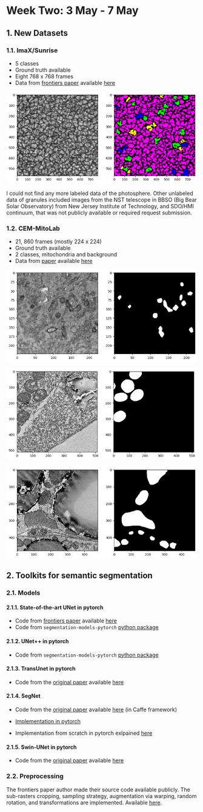 <h1>Week Two: 3 May - 7 May</h1>

## 1. New Datasets

### 1.1. ImaX/Sunrise
- 5 classes
- Ground truth available
- Eight 768 x 768 frames
- Data from <a href="https://www.frontiersin.org/articles/10.3389/fspas.2022.896632/full" target="_blank">frontiers paper</a> available <a href="https://gitlab.leibniz-kis.de/smdiazcas/SegGranules_Unet_model" target="_blank">here</a>

![png](resources/week_2/1.png)

I could not find any more labeled data of the photosphere. Other unlabeled data of granules included images from the NST telescope in BBSO (Big Bear Solar Observatory) from New Jersey Institute of Technology, and SDO/HMI continuum, that was not publicly available or required request submission.

### 1.2. CEM-MitoLab

- 21, 860 frames (mostly 224 x 224)
- Ground truth available
- 2 classes, mitochondria and background
- Data from <a href="https://www.sciencedirect.com/science/article/pii/S240547122200494X?ref=cra_js_challenge&fr=RR-1" target="_blank"> paper</a> available <a href="https://www.ebi.ac.uk/empiar/EMPIAR-11037/" target="_blank">here</a>

![png](resources/week_2/2.png)

![png](resources/week_2/3.png)

![png](resources/week_2/4.png)

## 2. Toolkits for semantic segmentation
### 2.1. Models
#### 2.1.1. State-of-the-art UNet in pytorch
- Code from <a href="https://www.frontiersin.org/articles/10.3389/fspas.2022.896632/full" target="_blank">frontiers paper</a> available <a href="https://gitlab.leibniz-kis.de/smdiazcas/SegGranules_Unet_model" target="_blank">here</a>
- Code from `segmentation-models-pytorch` <a href="https://github.com/qubvel/segmentation_models.pytorch" target="_blank">python package</a>

#### 2.1.2. UNet++ in pytorch
- Code from `segmentation-models-pytorch` <a href="https://github.com/qubvel/segmentation_models.pytorch" target="_blank">python package</a>

#### 2.1.3. TransUnet in pytorch
- Code from the <a href="https://arxiv.org/pdf/2102.04306.pdf" target="_blank">original paper</a> available  <a href="https://github.com/Beckschen/TransUNet?tab=readme-ov-file" target="_blank">here</a>

#### 2.1.4. SegNet
- Code from the <a href="https://arxiv.org/abs/1511.00561" target="_blank"> original paper</a> available <a href="https://github.com/alexgkendall/caffe-segnet" target="_blank">here</a> (in Caffe framework)

- <a href="https://github.com/vinceecws/SegNet_PyTorch" target="_blank">Implementation in pytorch</a>

- Implementation from scratch in pytorch exlpained <a href="https://medium.com/@nikdenof/segnet-from-scratch-using-pytorch-3fe9b4527239" target="_blank">here</a>

#### 2.1.5. Swin-UNet in pytorch
- Code from the <a href="https://arxiv.org/abs/2105.05537" target="_blank">original paper</a> available  <a href="https://github.com/HuCaoFighting/Swin-Unet/tree/main" target="_blank">here</a>

### 2.2. Preprocessing
The frontiers paper author made their source code available publicly. The sub-rasters cropping, sampling strategy, augmentation via warping, random rotation, and transformations are implemented. Available <a href="https://gitlab.leibniz-kis.de/smdiazcas/SegGranules_Unet_model" target="_blank">here</a>.